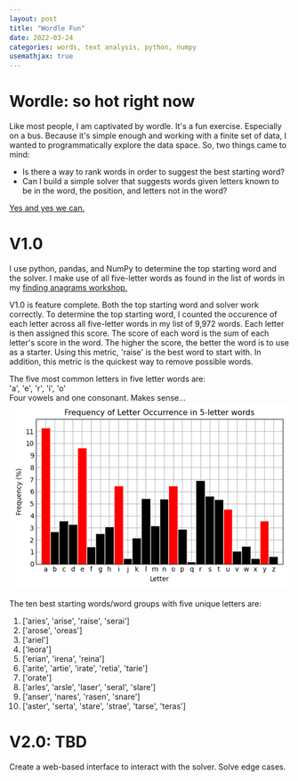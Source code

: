 ```yaml
---
layout: post
title: "Wordle Fun"
date: 2022-03-24
categories: words, text analysis, python, numpy
usemathjax: true
---
```


# Wordle: so hot right now
Like most people, I am captivated by wordle. It's a fun exercise. Especially on a bus.
Because it's simple enough and working with a finite set of data, I wanted to programmatically explore the data space. So, two things came to mind:
- Is there a way to rank words in order to suggest the best starting word?
- Can I build a simple solver that suggests words given letters known to be in the word, the position, and letters not in the word?

[Yes and yes we can.](https://github.com/mike-babb/wordle_fun)

# V1.0
I use python, pandas, and NumPy to determine the top starting word and the solver. I make use of all five-letter words as found in the list of words in my [finding anagrams workshop.](https://github.com/mike-babb/finding_anagrams)

V1.0 is feature complete. Both the top starting word and solver work correctly. To determine the top starting word, I counted the occurence of each letter across all five-letter words in my list of 9,972 words. Each letter is then assigned this score. The score of each word is the sum of each letter's score in the word. The higher the score, the better the word is to use as a starter. Using this metric, 'raise' is the best word to start with. In addition, this metric is the quickest way to remove possible words. 

The five most common letters in five letter words are:
<br>
'a', 'e', 'r', 'i', 'o'
<br>
Four vowels and one consonant. Makes sense...
<br>
![frequency of letter occurence](/assets/letter_score.png)

The ten best starting words/word groups with five unique letters are:

1. ['aries', 'arise', 'raise', 'serai']
2. ['arose', 'oreas']
3. ['ariel']
4. ['leora']
5. ['erian', 'irena', 'reina']
6. ['arite', 'artie', 'irate', 'retia', 'tarie']
7. ['orate']
8. ['arles', 'arsle', 'laser', 'seral', 'slare']
9. ['anser', 'nares', 'rasen', 'snare']
10. ['aster', 'serta', 'stare', 'strae', 'tarse', 'teras']


# V2.0: TBD
Create a web-based interface to interact with the solver.
Solve edge cases. 




